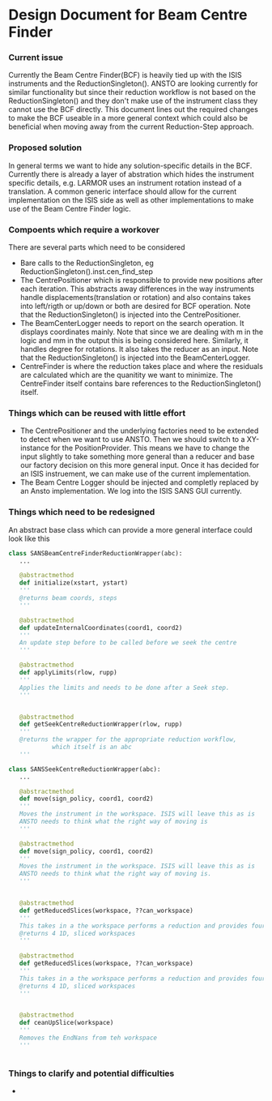 # Design Document for Beam Centre Finder

### Current issue
Currently the Beam Centre Finder(BCF) is heavily tied up with the ISIS instruments and the ReductionSingleton().
ANSTO are looking currently for similar functionality but since their reduction workflow is not based on the
ReductionSingleton() and they don't make use of the instrument class they cannot use the BCF directly. 
This document lines out the required changes to make the BCF useable in a more general context which could 
also be beneficial when moving away from the current Reduction-Step approach.

### Proposed solution
In general terms we want to hide any solution-specific details in the BCF. Currently there is already a layer of 
abstration which hides the instrument specific details, e.g. LARMOR uses an instrument rotation instead of a translation.
A common generic interface should allow for the current implementation on the ISIS side as well as other 
implementations to make use of the Beam Centre Finder logic.

### Compoents which require a workover
There are several parts which need to be considered

* Bare calls to the ReductionSingleton, eg ReductionSingleton().inst.cen_find_step
* The CentrePositioner which is responsible to provide new positions after each iteration. 
  This abstracts away differences in the way instruments handle displacements(translation or rotation) 
  and also contains takes into left/rigth or up/down or both are desired for BCF operation. Note that the 
  ReductionSingleton() is injected into the CentrePositioner.
* The BeamCenterLogger needs to report on the search operation. It displays coordinates mainly. Note that 
  since we are dealing with m in the logic and mm in the output this is being considered here. Similarly, it 
  handles degree for rotations. It also takes the reducer as an input. Note that the ReductionSingleton() is 
  injected into the BeamCenterLogger.
* CentreFinder is where the reduction takes place and where the residuals are calculated which are the quanitity
  we want to minimize. The CentreFinder itself contains bare references to the ReductionSingleton() itself.

### Things which can be reused with little effort
* The CentrePositioner and the underlying factories need to be extended to detect when we want to use ANSTO.
  Then we should switch to a XY-instance for the PositionProvider. This means we have to change the input slightly
  to take something more general than a reducer and base our factory decision on this more general input. Once it
  has decided for an ISIS instruement, we can make use of the current implementation.
* The Beam Centre Logger should be injected and completly replaced by an Ansto implementation. We log into the ISIS
  SANS GUI currently.

### Things which need to be redesigned

An abstract base class which can provide a more general interface could look like this
```python
class SANSBeamCentreFinderReductionWrapper(abc):
   ...

   @abstractmethod
   def initialize(xstart, ystart)
   '''
   @returns beam coords, steps 
   '''

   @abstractmethod
   def updateInternalCoordinates(coord1, coord2)
   '''
   An update step before to be called before we seek the centre
   '''

   @abstractmethod
   def applyLimits(rlow, rupp)
   '''
   Applies the limits and needs to be done after a Seek step.
   '''


   @abstractmethod
   def getSeekCentreReductionWrapper(rlow, rupp)
   '''
   @returns the wrapper for the appropriate reduction workflow, 
            which itself is an abc
   '''
```

``` python
class SANSSeekCentreReductionWrapper(abc):
   ...

   @abstractmethod
   def move(sign_policy, coord1, coord2)
   '''
   Moves the instrument in the workspace. ISIS will leave this as is
   ANSTO needs to think what the right way of moving is
   '''

   @abstractmethod
   def move(sign_policy, coord1, coord2)
   '''
   Moves the instrument in the workspace. ISIS will leave this as is
   ANSTO needs to think what the right way of moving is.
   '''


   @abstractmethod
   def getReducedSlices(workspace, ??can_workspace)
   '''
   This takes in a the workspace performs a reduction and provides four slices for UP/DOWN LEF/RIGHT
   @returns 4 1D, sliced workspaces
   '''
   
   @abstractmethod
   def getReducedSlices(workspace, ??can_workspace)
   '''
   This takes in a the workspace performs a reduction and provides four slices for UP/DOWN LEF/RIGHT
   @returns 4 1D, sliced workspaces
   '''


   @abstractmethod
   def ceanUpSlice(workspace)
   '''
   Removes the EndNans from teh workspace
   '''



```


### Things to clarify and potential difficulties
*  
